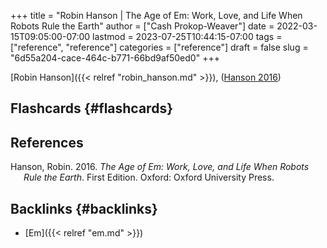 +++
title = "Robin Hanson | The Age of Em: Work, Love, and Life When Robots Rule the Earth"
author = ["Cash Prokop-Weaver"]
date = 2022-03-15T09:05:00-07:00
lastmod = 2023-07-25T10:44:15-07:00
tags = ["reference", "reference"]
categories = ["reference"]
draft = false
slug = "6d55a204-cace-464c-b771-66bd9af50ed0"
+++

[Robin Hanson]({{< relref "robin_hanson.md" >}}), (<a href="#citeproc_bib_item_1">Hanson 2016</a>)


## Flashcards {#flashcards}

## References

<style>.csl-entry{text-indent: -1.5em; margin-left: 1.5em;}</style><div class="csl-bib-body">
  <div class="csl-entry"><a id="citeproc_bib_item_1"></a>Hanson, Robin. 2016. <i>The Age of Em: Work, Love, and Life When Robots Rule the Earth</i>. First Edition. Oxford: Oxford University Press.</div>
</div>


## Backlinks {#backlinks}

-   [Em]({{< relref "em.md" >}})
